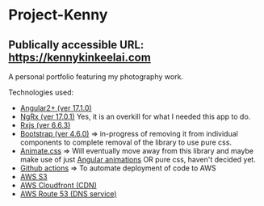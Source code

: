 # Project-Kenny

## Publically accessible URL: https://kennykinkeelai.com

A personal portfolio featuring my photography work.

Technologies used:

- [Angular2+ (ver 17.1.0)](https://angular.dev/)
- [NgRx (ver 17.0.1)](https://ngrx.io/) Yes, it is an overkill for what I needed this app to do.
- [Rxjs (ver 6.6.3)](https://rxjs.dev/)
- [Bootstrap (ver 4.6.0)](https://getbootstrap.com/) => in-progress of removing it from individual components to complete removal of the library to use pure css.
- [Animate.css](https://animate.style/) => Will eventually move away from this library and maybe make use of just [Angular animations](https://angular.io/guide/animations/) OR pure css, haven't decided yet.
- [Github actions](https://github.com/features/actions/) => To automate deployment of code to AWS
- [AWS S3](https://aws.amazon.com/s3/)
- [AWS Cloudfront (CDN)](https://aws.amazon.com/cloudfront/)
- [AWS Route 53 (DNS service) ](https://aws.amazon.com/route53/)
